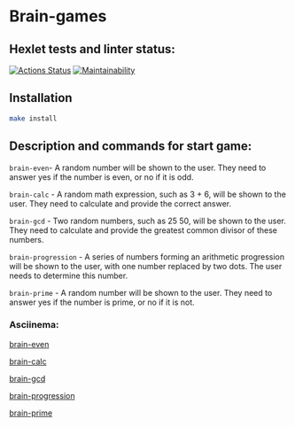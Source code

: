 # Brain-games

## Hexlet tests and linter status:

[![Actions Status](https://github.com/EduardFR/frontend-project-44/workflows/hexlet-check/badge.svg)](https://github.com/EduardFR/frontend-project-44/actions)
[![Maintainability](https://api.codeclimate.com/v1/badges/d41c4234f939448c6d0d/maintainability)](https://codeclimate.com/github/EduardFR/frontend-project-44/maintainability)

## Installation

```bash
make install
```

## Description and commands for start game:

`brain-even`- A random number will be shown to the user. They need to answer yes if the number is even, or no if it is odd.

`brain-calc` - A random math expression, such as 3 + 6, will be shown to the user. They need to calculate and provide the correct answer.

`brain-gcd` - Two random numbers, such as 25 50, will be shown to the user. They need to calculate and provide the greatest common divisor of these numbers.

`brain-progression` - A series of numbers forming an arithmetic progression will be shown to the user, with one number replaced by two dots. The user needs to determine this number.

`brain-prime` - A random number will be shown to the user. They need to answer yes if the number is prime, or no if it is not.

### Asciinema:

[brain-even](https://asciinema.org/a/gIk0AnUvjvcNhhuDh9oSKnipy)

[brain-calc](https://asciinema.org/a/LmcP4VwslJ4nV8Ce7AK6w5Mab)

[brain-gcd](https://asciinema.org/a/jW5atMgkbEZ9II9DtrS4yyXj7)

[brain-progression](https://asciinema.org/a/PxRUZOcK13yFvBEAlWC9drNcy)

[brain-prime](https://asciinema.org/a/5R7MkWmv3msMJ0bdzjDlzD0U5)
